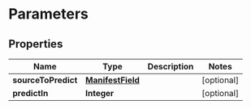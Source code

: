 
# Parameters

## Properties
Name | Type | Description | Notes
------------ | ------------- | ------------- | -------------
**sourceToPredict** | [**ManifestField**](ManifestField.md) |  |  [optional]
**predictIn** | **Integer** |  |  [optional]



